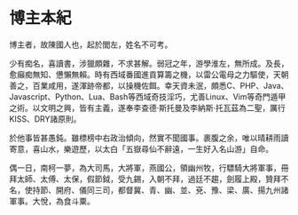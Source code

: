 # 博主本紀

<span style="display:none">
http://pic.yupoo.com/leninlee/CRoI5EyI/small.jpg
</span>

博主者，故陳國人也，起於閭左，姓名不可考。

少有痴名，喜讀書，涉獵頗雜，不求甚解。弱冠之年，游學淮左，無所成。及長，愈癲痴無知、憊懶無賴。時有西域番國進貢算籌之機，以雷公電母之力驅使，天朝善之，百業咸用，遂渾跡帝都，以操機佐餌。幸天資未泯，頗悉C、PHP、Java、Javascript、Python、Lua、Bash等西域奇技淫巧，尤善Linux、Vim等奇門遁甲之術。以文明之興，皆有主義，遂奉李查德·斯托曼及李納斯·托瓦茲為二聖，厲行KISS、DRY諸原則。

於他事皆甚愚鈍。雖標榜中右政治傾向，然實不聞國事。裹腹之余，唯以晴耕雨讀寄意，喜山水，樂遊歷，以太白「五嶽尋仙不辭遠，一生好入名山游」自命。

偶一日，南柯一夢，為大司馬，大將軍，燕國公，領幽州牧，行驃騎大將軍事，冊拜太師、太傅、太保，假節鉞，受九錫，入朝不拜，過廷不趨，劍履上殿，贊拜不名，使持節、開府、儀同三司，都督冀、青、幽、並、兗、豫、梁、廣、揚九州諸軍事。大悅，為食斗粟。

